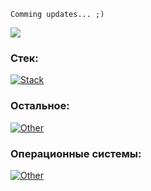 ```
Comming updates... ;)
```



![](https://komarev.com/ghpvc/?username=borobeyka&color=blue&style=for-the-badge)

### Стек:

[![Stack](https://skillicons.dev/icons?i=py,fastapi,docker,postman,flask,redis,postgres,rabbitmq,mongodb,mysql,elasticsearch,git,gitlab,cpp,cs,php,wordpress&perline=8)](https://github.com/Borobeyka)

### Остальное:

[![Other](https://skillicons.dev/icons?i=html,css,bootstrap,less,sass,arduino,js,p5js&perline=8)](https://github.com/Borobeyka)

### Операционные системы:

[![Other](https://skillicons.dev/icons?i=windows,linux,kali,ubuntu&perline=8)](https://github.com/Borobeyka)

